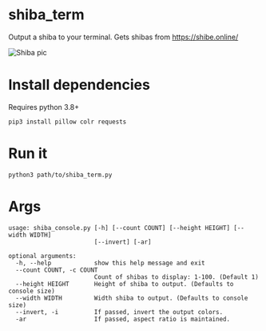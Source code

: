 # shiba_term
Output a shiba to your terminal. Gets shibas from https://shibe.online/ 

![Shiba pic](/../main/shibe.png)


# Install dependencies
Requires python 3.8+

`pip3 install pillow colr requests`

# Run it
`python3 path/to/shiba_term.py`


# Args

```
usage: shiba_console.py [-h] [--count COUNT] [--height HEIGHT] [--width WIDTH]
                        [--invert] [-ar]

optional arguments:
  -h, --help            show this help message and exit
  --count COUNT, -c COUNT
                        Count of shibas to display: 1-100. (Default 1)
  --height HEIGHT       Height of shiba to output. (Defaults to console size)
  --width WIDTH         Width shiba to output. (Defaults to console size)
  --invert, -i          If passed, invert the output colors.
  -ar                   If passed, aspect ratio is maintained.
```

